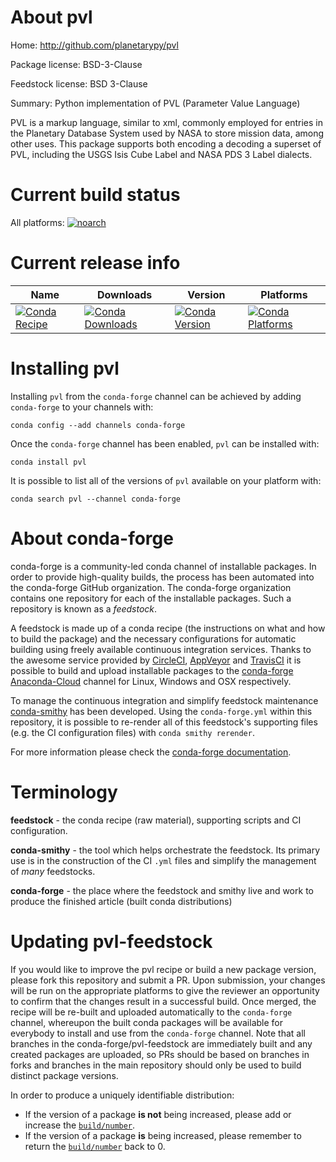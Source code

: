 About pvl
=========

Home: http://github.com/planetarypy/pvl

Package license: BSD-3-Clause

Feedstock license: BSD 3-Clause

Summary: Python implementation of PVL (Parameter Value Language)

PVL is a markup language, similar to xml, commonly employed for entries in
the Planetary Database System used by NASA to store mission data, among other
uses. This package supports both encoding a decoding a superset of PVL,
including the USGS Isis Cube Label and NASA PDS 3 Label dialects.


Current build status
====================

All platforms:
[![noarch](https://img.shields.io/circleci/project/github/conda-forge/pvl-feedstock/master.svg?label=noarch)](https://circleci.com/gh/conda-forge/pvl-feedstock)

Current release info
====================

| Name | Downloads | Version | Platforms |
| --- | --- | --- | --- |
| [![Conda Recipe](https://img.shields.io/badge/recipe-pvl-green.svg)](https://anaconda.org/conda-forge/pvl) | [![Conda Downloads](https://img.shields.io/conda/dn/conda-forge/pvl.svg)](https://anaconda.org/conda-forge/pvl) | [![Conda Version](https://img.shields.io/conda/vn/conda-forge/pvl.svg)](https://anaconda.org/conda-forge/pvl) | [![Conda Platforms](https://img.shields.io/conda/pn/conda-forge/pvl.svg)](https://anaconda.org/conda-forge/pvl) |

Installing pvl
==============

Installing `pvl` from the `conda-forge` channel can be achieved by adding `conda-forge` to your channels with:

```
conda config --add channels conda-forge
```

Once the `conda-forge` channel has been enabled, `pvl` can be installed with:

```
conda install pvl
```

It is possible to list all of the versions of `pvl` available on your platform with:

```
conda search pvl --channel conda-forge
```


About conda-forge
=================

conda-forge is a community-led conda channel of installable packages.
In order to provide high-quality builds, the process has been automated into the
conda-forge GitHub organization. The conda-forge organization contains one repository
for each of the installable packages. Such a repository is known as a *feedstock*.

A feedstock is made up of a conda recipe (the instructions on what and how to build
the package) and the necessary configurations for automatic building using freely
available continuous integration services. Thanks to the awesome service provided by
[CircleCI](https://circleci.com/), [AppVeyor](http://www.appveyor.com/)
and [TravisCI](https://travis-ci.org/) it is possible to build and upload installable
packages to the [conda-forge](https://anaconda.org/conda-forge)
[Anaconda-Cloud](http://docs.anaconda.org/) channel for Linux, Windows and OSX respectively.

To manage the continuous integration and simplify feedstock maintenance
[conda-smithy](http://github.com/conda-forge/conda-smithy) has been developed.
Using the ``conda-forge.yml`` within this repository, it is possible to re-render all of
this feedstock's supporting files (e.g. the CI configuration files) with ``conda smithy rerender``.

For more information please check the [conda-forge documentation](https://conda-forge.org/docs/).

Terminology
===========

**feedstock** - the conda recipe (raw material), supporting scripts and CI configuration.

**conda-smithy** - the tool which helps orchestrate the feedstock.
                   Its primary use is in the construction of the CI ``.yml`` files
                   and simplify the management of *many* feedstocks.

**conda-forge** - the place where the feedstock and smithy live and work to
                  produce the finished article (built conda distributions)


Updating pvl-feedstock
======================

If you would like to improve the pvl recipe or build a new
package version, please fork this repository and submit a PR. Upon submission,
your changes will be run on the appropriate platforms to give the reviewer an
opportunity to confirm that the changes result in a successful build. Once
merged, the recipe will be re-built and uploaded automatically to the
`conda-forge` channel, whereupon the built conda packages will be available for
everybody to install and use from the `conda-forge` channel.
Note that all branches in the conda-forge/pvl-feedstock are
immediately built and any created packages are uploaded, so PRs should be based
on branches in forks and branches in the main repository should only be used to
build distinct package versions.

In order to produce a uniquely identifiable distribution:
 * If the version of a package **is not** being increased, please add or increase
   the [``build/number``](http://conda.pydata.org/docs/building/meta-yaml.html#build-number-and-string).
 * If the version of a package **is** being increased, please remember to return
   the [``build/number``](http://conda.pydata.org/docs/building/meta-yaml.html#build-number-and-string)
   back to 0.